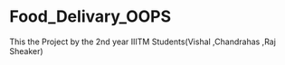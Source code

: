 # Food_Delivary_OOPS


This the Project by the 2nd year IIITM Students(Vishal ,Chandrahas ,Raj Sheaker)


